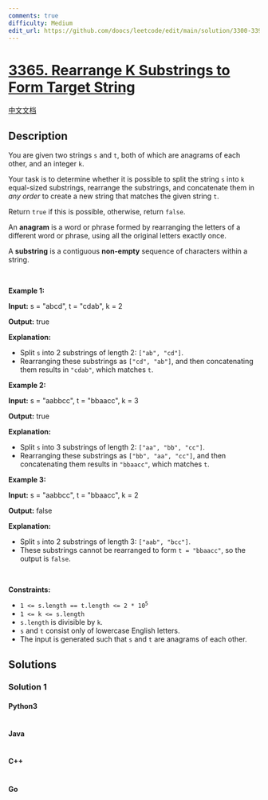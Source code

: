 ```yaml
---
comments: true
difficulty: Medium
edit_url: https://github.com/doocs/leetcode/edit/main/solution/3300-3399/3365.Rearrange%20K%20Substrings%20to%20Form%20Target%20String/README_EN.md
---
```


<!-- problem:start -->

# [3365. Rearrange K Substrings to Form Target String](https://leetcode.com/problems/rearrange-k-substrings-to-form-target-string)

[中文文档](/solution/3300-3399/3365.Rearrange%20K%20Substrings%20to%20Form%20Target%20String/README.md)

## Description

<!-- description:start -->

<p>You are given two strings <code>s</code> and <code>t</code>, both of which are anagrams of each other, and an integer <code>k</code>.</p>

<p>Your task is to determine whether it is possible to split the string <code>s</code> into <code>k</code> equal-sized substrings, rearrange the substrings, and concatenate them in <em>any order</em> to create a new string that matches the given string <code>t</code>.</p>

<p>Return <code>true</code> if this is possible, otherwise, return <code>false</code>.</p>

<p>An <strong>anagram</strong> is a word or phrase formed by rearranging the letters of a different word or phrase, using all the original letters exactly once.</p>

<p>A <strong>substring</strong> is a contiguous <b>non-empty</b> sequence of characters within a string.</p>

<p>&nbsp;</p>
<p><strong class="example">Example 1:</strong></p>

<div class="example-block">
<p><strong>Input:</strong> <span class="example-io">s = &quot;abcd&quot;, t = &quot;cdab&quot;, k = 2</span></p>

<p><strong>Output:</strong> <span class="example-io">true</span></p>

<p><strong>Explanation:</strong></p>

<ul>
	<li>Split <code>s</code> into 2 substrings of length 2: <code>[&quot;ab&quot;, &quot;cd&quot;]</code>.</li>
	<li>Rearranging these substrings as <code>[&quot;cd&quot;, &quot;ab&quot;]</code>, and then concatenating them results in <code>&quot;cdab&quot;</code>, which matches <code>t</code>.</li>
</ul>
</div>

<p><strong class="example">Example 2:</strong></p>

<div class="example-block">
<p><strong>Input:</strong> <span class="example-io">s = &quot;aabbcc&quot;, t = &quot;bbaacc&quot;, k = 3</span></p>

<p><strong>Output:</strong> <span class="example-io">true</span></p>

<p><strong>Explanation:</strong></p>

<ul>
	<li>Split <code>s</code> into 3 substrings of length 2: <code>[&quot;aa&quot;, &quot;bb&quot;, &quot;cc&quot;]</code>.</li>
	<li>Rearranging these substrings as <code>[&quot;bb&quot;, &quot;aa&quot;, &quot;cc&quot;]</code>, and then concatenating them results in <code>&quot;bbaacc&quot;</code>, which matches <code>t</code>.</li>
</ul>
</div>

<p><strong class="example">Example 3:</strong></p>

<div class="example-block">
<p><strong>Input:</strong> <span class="example-io">s = &quot;aabbcc&quot;, t = &quot;bbaacc&quot;, k = 2</span></p>

<p><strong>Output:</strong> <span class="example-io">false</span></p>

<p><strong>Explanation:</strong></p>

<ul>
	<li>Split <code>s</code> into 2 substrings of length 3: <code>[&quot;aab&quot;, &quot;bcc&quot;]</code>.</li>
	<li>These substrings cannot be rearranged to form <code>t = &quot;bbaacc&quot;</code>, so the output is <code>false</code>.</li>
</ul>
</div>

<p>&nbsp;</p>
<p><strong>Constraints:</strong></p>

<ul>
	<li><code>1 &lt;= s.length == t.length &lt;= 2 * 10<sup>5</sup></code></li>
	<li><code>1 &lt;= k &lt;= s.length</code></li>
	<li><code>s.length</code> is divisible by <code>k</code>.</li>
	<li><code>s</code> and <code>t</code> consist only of lowercase English letters.</li>
	<li>The input is generated such that<!-- notionvc: 53e485fc-71ce-4032-aed1-f712dd3822ba --> <code>s</code> and <code>t</code> are anagrams of each other.</li>
</ul>

<!-- description:end -->

## Solutions

<!-- solution:start -->

### Solution 1

<!-- tabs:start -->

#### Python3

```python

```

#### Java

```java

```

#### C++

```cpp

```

#### Go

```go

```

<!-- tabs:end -->

<!-- solution:end -->

<!-- problem:end -->
